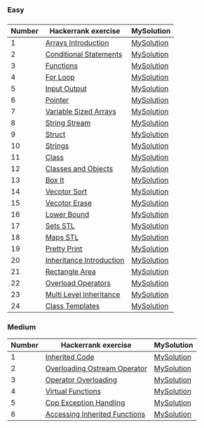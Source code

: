 <H3>Easy<H3>

|Number| Hackerrank exercise | MySolution |
|------|---------------------|------------|
|1|[Arrays Introduction](https://www.hackerrank.com/challenges/arrays-introduction/problem)|[MySolution](../master/MySolution/arrays_easy.h)|
|2|[Conditional Statements](https://www.hackerrank.com/challenges/c-tutorial-conditional-if-else/problem)|[MySolution](../master/MySolution/conditional_easy.h)|
|3|[Functions](https://www.hackerrank.com/challenges/c-tutorial-functions/problem)|[MySolution](../master/MySolution/functions_easy.h)|
|4|[For Loop](https://www.hackerrank.com/challenges/c-tutorial-for-loop/problem)|[MySolution](../master/MySolution/loop_easy.h)|
|5|[Input Output](https://www.hackerrank.com/challenges/cpp-input-and-output/problem)|[MySolution](../master/MySolution/output_easy.h)|
|6|[Pointer](https://www.hackerrank.com/challenges/c-tutorial-pointer/problem)|[MySolution](../master/MySolution/pointer_easy.h)|
|7|[Variable Sized Arrays](https://www.hackerrank.com/challenges/variable-sized-arrays/problem)|[MySolution](../master/MySolution/sized_array_easy.h)|
|8|[String Stream](https://www.hackerrank.com/challenges/c-tutorial-stringstream/problem)|[MySolution](../master/MySolution/string_stream_easy.h)|
|9|[Struct](https://www.hackerrank.com/challenges/c-tutorial-struct/problem)|[MySolution](../master/MySolution/structs.h)|
|10|[Strings](https://www.hackerrank.com/challenges/c-tutorial-strings/problem)|[MySolution](../master/MySolution/strings.h)|
|11|[Class](https://www.hackerrank.com/challenges/c-tutorial-class/problem)|[MySolution](../master/MySolution/class.h)|
|12|[Classes and Objects](https://www.hackerrank.com/challenges/classes-objects/problem)|[MySolution](../master/MySolution/classes_easy.h)|
|13|[Box It](https://www.hackerrank.com/challenges/box-it/problem)|[MySolution](../master/MySolution/box_it_easy.h)|
|14|[Vecotor Sort](https://www.hackerrank.com/challenges/vector-sort/problem)|[MySolution](../master/MySolution/vector_sort.h)|
|15|[Vecotor Erase](https://www.hackerrank.com/challenges/vector-erase/problem)|[MySolution](../master/MySolution/vector_erase.h)|
|16|[Lower Bound](https://www.hackerrank.com/challenges/cpp-lower-bound/problem)|[MySolution](../master/MySolution/Lower_Bound_STL.h)|
|17|[Sets STL](https://www.hackerrank.com/challenges/cpp-sets/problem)|[MySolution](../master/MySolution/sets_STL.h)|
|18|[Maps STL](https://www.hackerrank.com/challenges/cpp-maps/problem)|[MySolution](../master/MySolution/maps_stl.h)|
|19|[Pretty Print](https://www.hackerrank.com/challenges/prettyprint/problem)|[MySolution](../master/MySolution/print_pretty.h)|
|20|[Inheritance Introduction](https://www.hackerrank.com/challenges/inheritance-introduction/problem)|[MySolution](../master/MySolution/inheritance_intro.h)|
|21|[Rectangle Area](https://www.hackerrank.com/challenges/rectangle-area/problem)|[MySolution](../master/MySolution/rectange_area.h)|
|22|[Overload Operators](https://www.hackerrank.com/challenges/overload-operators/problem)|[MySolution](../master/MySolution/overload_operators.h)|
|23|[Multi Level Inheritance](https://www.hackerrank.com/challenges/multi-level-inheritance-cpp/problem)|[MySolution](../master/MySolution/multi_level_inheritance.h)|
|24|[Class Templates](https://www.hackerrank.com/challenges/c-class-templates/problem)|[MySolution](../master/MySolution/class_Templates.h)|

<H3>Medium</H3>

| Number | Hackerrank exercise | MySolution |
|--------|---------------------|------------|
|1|[Inherited Code](https://www.hackerrank.com/challenges/inherited-code/problem)|[MySolution](../master/MySolution/inherited_code_medium.h)|
|2|[Overloading Ostream Operator](https://www.hackerrank.com/challenges/overloading-ostream-operator/problem)|[MySolution](../master/MySolution/overloading_ostream_operator_medium.h)|
|3|[Operator Overloading](https://www.hackerrank.com/challenges/operator-overloading/problem)|[MySolution](../master/MySolution/operator_overloading_medium.h)|
|4|[Virtual Functions](https://www.hackerrank.com/challenges/virtual-functions/problem)|[MySolution](../master/MySolution/virtual_functions_medium.h)|
|5|[Cpp Exception Handling](https://www.hackerrank.com/challenges/cpp-exception-handling/problem)|[MySolution](../master/MySolution/cpp_exception_handling_medium.h)|
|6|[Accessing Inherited Functions](https://www.hackerrank.com/challenges/accessing-inherited-functions/problem)|[MySolution](../master/MySolution/accessing_inherited_functions_medium.h)|



